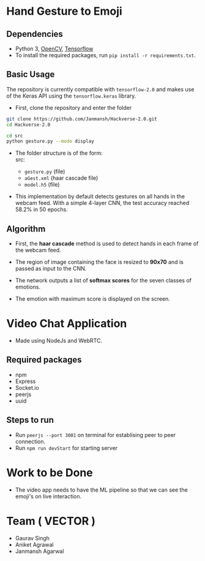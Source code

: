 # Hand Gesture to Emoji
## Dependencies

* Python 3, [OpenCV](https://opencv.org/), [Tensorflow](https://www.tensorflow.org/)
* To install the required packages, run `pip install -r requirements.txt`.

## Basic Usage

The repository is currently compatible with `tensorflow-2.0` and makes use of the Keras API using the `tensorflow.keras` library.

* First, clone the repository and enter the folder

```bash
git clone https://github.com/Janmansh/Hackverse-2.0.git
cd Hackverse-2.0
```


```bash
cd src
python gesture.py --mode display
```

* The folder structure is of the form:  
  src:
  * `gesture.py` (file)
  * `aGest.xml` (haar cascade file)
  * `model.h5` (file)

* This implementation by default detects gestures on all hands in the webcam feed. With a simple 4-layer CNN, the test accuracy reached 58.2% in 50 epochs.




## Algorithm

* First, the **haar cascade** method is used to detect hands in each frame of the webcam feed.

* The region of image containing the face is resized to **90x70** and is passed as input to the CNN.

* The network outputs a list of **softmax scores** for the seven classes of emotions.

* The emotion with maximum score is displayed on the screen.

# Video Chat Application
* Made using NodeJs and WebRTC. 
## Required packages
* npm
* Express
* Socket.io
* peerjs
* uuid
## Steps to run
* Run  `peerjs --port 3001` on terminal for establising peer to peer connection. <br/>
* Run `npm run devStart` for starting server

# Work to be Done
* The video app needs to have the ML pipeline so that we can see the emoji's on live interaction.

# Team ( VECTOR )

- Gaurav Singh
- Aniket Agrawal
- Janmansh Agarwal
